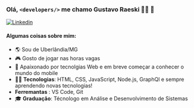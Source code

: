 

### Olá, `<developers/>` me chamo Gustavo Raeski 👨‍💻 👋
<a href="https://www.linkedin.com/in/gustavo-raeski" target="_blank">![Linkedin](https://img.shields.io/badge/-Linkedin-blue)</a>
#### Algumas coisas sobre mim:

  - :earth_americas: Sou de Uberlândia/MG
  - :video_game: Gosto de jogar nas horas vagas
  - 💬 Apaixonado por tecnolgias Web e em breve começar a conhecer o mundo do mobile
  - 👨‍💻 **Tecnologias**: HTML, CSS, JavaScript, Node.js, GraphQl e sempre aprendendo novas tecnologias!
  - **Ferremantas** : VS Code, Git
  - 🎓 **Graduação**: Técnologo em Análise e Desenvolvimento de Sistemas
